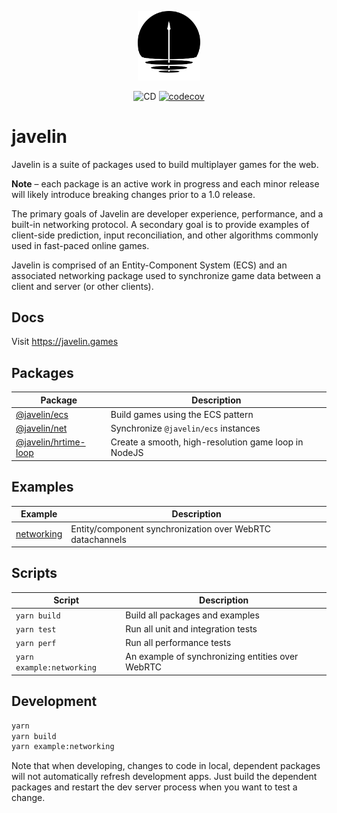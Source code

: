 <p align="center">
  <img src="./logo.png" width="100px">
</p>

<p align="center">
  <img src="https://github.com/3mcd/javelin/workflows/CD/badge.svg?branch=release/next" alt="CD">
  <a href="https://codecov.io/gh/3mcd/javelin"><img src="https://codecov.io/gh/3mcd/javelin/branch/next/graph/badge.svg" alt="codecov"></a>
</p>

# javelin

Javelin is a suite of packages used to build multiplayer games for the web.

**Note** – each package is an active work in progress and each minor release will likely introduce breaking changes prior to a 1.0 release.

The primary goals of Javelin are developer experience, performance, and a built-in networking protocol. A secondary goal is to provide examples of client-side prediction, input reconciliation, and other algorithms commonly used in fast-paced online games.

Javelin is comprised of an Entity-Component System (ECS) and an associated networking package used to synchronize game data between a client and server (or other clients).

## Docs

Visit https://javelin.games

## Packages

| Package                                        | Description                                          |
| ---------------------------------------------- | ---------------------------------------------------- |
| [@javelin/ecs](./packages/ecs)                 | Build games using the ECS pattern                    |
| [@javelin/net](./packages/net)                 | Synchronize `@javelin/ecs` instances                 |
| [@javelin/hrtime-loop](./packages/hrtime-loop) | Create a smooth, high-resolution game loop in NodeJS |

## Examples

| Example                             | Description                                               |
| ----------------------------------- | --------------------------------------------------------- |
| [networking](./examples/networking) | Entity/component synchronization over WebRTC datachannels |

## Scripts

| Script                    | Description                                      |
| ------------------------- | ------------------------------------------------ |
| `yarn build`              | Build all packages and examples                  |
| `yarn test`               | Run all unit and integration tests               |
| `yarn perf`               | Run all performance tests                        |
| `yarn example:networking` | An example of synchronizing entities over WebRTC |

## Development

```sh
yarn
yarn build
yarn example:networking
```

Note that when developing, changes to code in local, dependent packages will not automatically refresh development apps. Just build the dependent packages and restart the dev server process when you want to test a change.
